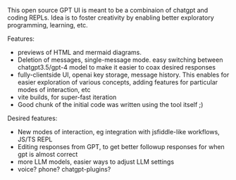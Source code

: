 This open source GPT UI is meant to be a combinaion of chatgpt and coding REPLs. Idea is to foster creativity by enabling better exploratory programming, learning, etc.

Features:
* previews of HTML and mermaid diagrams.
* Deletion of messages, single-message mode. easy switching between chatgpt3.5/gpt-4 model to make it easier to coax desired responses
* fully-clientside UI, openai key storage, message history. This enables for easier exploration of various concepts, adding features for particular modes of interaction, etc
* vite builds, for super-fast iteration
* Good chunk of the initial code was written using the tool itself ;)


Desired features:
* New modes of interaction, eg integration with jsfiddle-like workflows, JS/TS REPL
* Editing responses from GPT, to get better followup responses for when gpt is almost correct
* more LLM models, easier ways to adjust LLM settings
* voice? phone? chatgpt-plugins?

